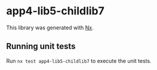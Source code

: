 # app4-lib5-childlib7

This library was generated with [Nx](https://nx.dev).

## Running unit tests

Run `nx test app4-lib5-childlib7` to execute the unit tests.
